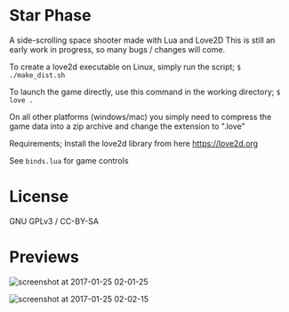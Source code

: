 # Star Phase
A side-scrolling space shooter made with Lua and Love2D
This is still an early work in progress, so many bugs / changes will come.

To create a love2d executable on Linux, simply run the script;
`` $ ./make_dist.sh ``

To launch the game directly, use this command in the working directory;
`` $ love . ``

On all other platforms (windows/mac) you simply need to compress the game data into a zip archive and change the extension to ".love"

Requirements;
Install the love2d library from here https://love2d.org

See `binds.lua` for game controls


# License
GNU GPLv3 / CC-BY-SA

# Previews
![screenshot at 2017-01-25 02-01-25](https://cloud.githubusercontent.com/assets/1535179/22275120/66bf6f34-e2a2-11e6-8bf7-9afc890da812.png)

![screenshot at 2017-01-25 02-02-15](https://cloud.githubusercontent.com/assets/1535179/22275122/689554ae-e2a2-11e6-855f-28c800b47bba.png)

